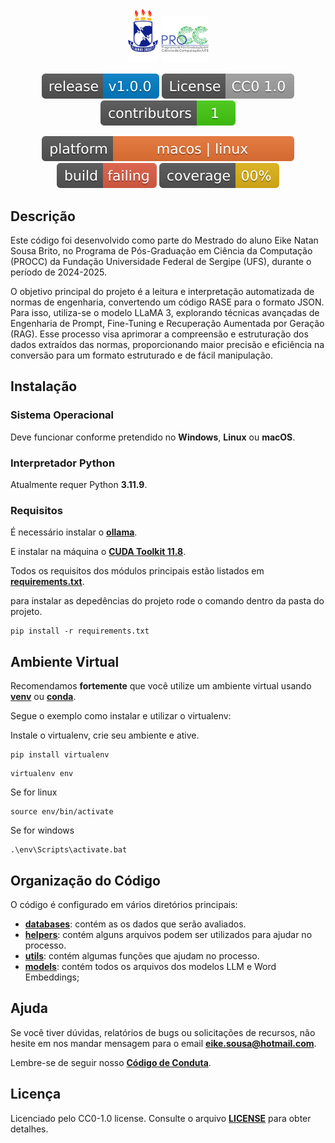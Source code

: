 <p align="center">
  <img src="docs/images/ufs.png" alt="Logo da UFS" aling="center" width="10%"/>
  <img src="docs/images/procc.png" alt="Logo da PROCC" aling="center" width="15%"/>
</p>

<p align="center">
  <img src="docs/tags/release.svg" alt="Icone da Versão" />
  <img src="docs/tags/license.svg" alt="Icone de Licença" />
  <img src="docs/tags/contributors.svg" alt="Icone da Cobertura" />
</p>

<p align="center">
  <img src="docs/tags/plataform.svg" alt="Icone da Versão" />
  <img src="docs/tags/build.svg" alt="Icone da Construção" />  
  <img src="docs/tags/coverage.svg" alt="Icone da Cobertura" />
</p>

## Descrição

Este código foi desenvolvido como parte do Mestrado do aluno Eike Natan Sousa Brito, no Programa de Pós-Graduação em Ciência da Computação (PROCC) da Fundação Universidade Federal de Sergipe (UFS), durante o período de 2024-2025.

O objetivo principal do projeto é a leitura e interpretação automatizada de normas de engenharia, convertendo um código RASE para o formato JSON. Para isso, utiliza-se o modelo LLaMA 3, explorando técnicas avançadas de Engenharia de Prompt, Fine-Tuning e Recuperação Aumentada por Geração (RAG). Esse processo visa aprimorar a compreensão e estruturação dos dados extraídos das normas, proporcionando maior precisão e eficiência na conversão para um formato estruturado e de fácil manipulação.

## Instalação

### Sistema Operacional

Deve funcionar conforme pretendido no **Windows**, **Linux** ou **macOS**.

### Interpretador Python

Atualmente requer Python **3.11.9**.

### Requisitos

É necessário instalar o **[ollama](https://ollama.com/download)**.

E instalar na máquina o **[CUDA Toolkit 11.8](https://developer.nvidia.com/cuda-11-8-0-download-archive)**.

Todos os requisitos dos módulos principais estão listados em **[requirements.txt](https://github.com/EikESousA/mestrado-rase/blob/main/requirements.txt)**.

para instalar as depedências do projeto rode o comando dentro da pasta do projeto.

```
pip install -r requirements.txt
```

## Ambiente Virtual

Recomendamos **fortemente** que você utilize um ambiente virtual usando **[venv](https://docs.python.org/3/library/venv.html)** ou **[conda](https://www.anaconda.com/)**.

Segue o exemplo como instalar e utilizar o virtualenv:

Instale o virtualenv, crie seu ambiente e ative.

```
pip install virtualenv

```

```
virtualenv env
```

Se for linux

```
source env/bin/activate
```

Se for windows

```
.\env\Scripts\activate.bat
```

## Organização do Código

O código é configurado em vários diretórios principais:

- **[databases](https://github.com/EikESousA/mestrado-rase/blob/main/src/databases)**: contém as os dados que serão avaliados.
- **[helpers](https://github.com/EikESousA/mestrado-rase/blob/main/src/helpers)**: contém alguns arquivos podem ser utilizados para ajudar no processo.
- **[utils](https://github.com/EikESousA/mestrado-rase/blob/main/src/models)**: contém algumas funções que ajudam no processo.
- **[models](https://github.com/EikESousA/mestrado-rase/blob/main/src/utils)**: contém todos os arquivos dos modelos LLM e Word Embeddings;

## Ajuda

Se você tiver dúvidas, relatórios de bugs ou solicitações de recursos, não hesite em nos mandar mensagem para o email **eike.sousa@hotmail.com**.

Lembre-se de seguir nosso **[Código de Conduta](https://github.com/EikESousA/IAnvisa/blob/main/CODE_OF_CONDUCT.md)**.

## Licença

Licenciado pelo CC0-1.0 license. Consulte o arquivo **[LICENSE](https://github.com/EikESousA/IAnvisa/blob/main/LICENSE)** para obter detalhes.
